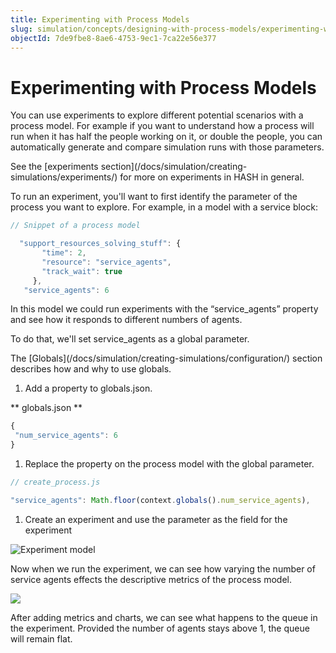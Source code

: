 ```yaml
---
title: Experimenting with Process Models
slug: simulation/concepts/designing-with-process-models/experimenting-with-process-models
objectId: 7de9fbe8-8ae6-4753-9ec1-7ca22e56e377
---
```


# Experimenting with Process Models

You can use experiments to explore different potential scenarios with a process model. For example if you want to understand how a process will run when it has half the people working on it, or double the people, you can automatically generate and compare simulation runs with those parameters.

<Hint style="info">
See the [experiments section](/docs/simulation/creating-simulations/experiments/) for more on experiments in HASH in general.
</Hint>

To run an experiment, you'll want to first identify the parameter of the process you want to explore. For example, in a model with a service block:

```javascript
// Snippet of a process model

  "support_resources_solving_stuff": {
       "time": 2,
       "resource": "service_agents",
       "track_wait": true
     },
   "service_agents": 6
```


In this model we could run experiments with the “service_agents” property and see how it responds to different numbers of agents.

To do that, we'll set service_agents as a global parameter.

<Hint style="info">
The [Globals](/docs/simulation/creating-simulations/configuration/) section describes how and why to use globals.
</Hint>

1. Add a property to globals.json.

** globals.json **

```javascript
{
 "num_service_agents": 6
}
```


1. Replace the property on the process model with the global parameter.

```javascript
// create_process.js

"service_agents": Math.floor(context.globals().num_service_agents),
```


1. Create an experiment and use the parameter as the field for the experiment

![Experiment model](https://cdn-us1.hash.ai/site/docs/process+models+experiment.png)

Now when we run the experiment, we can see how varying the number of service agents effects the descriptive metrics of the process model.

![](https://cdn-us1.hash.ai/site/docs/process+experiment.png)

After adding metrics and charts, we can see what happens to the queue in the experiment. Provided the number of agents stays above 1, the queue will remain flat.
